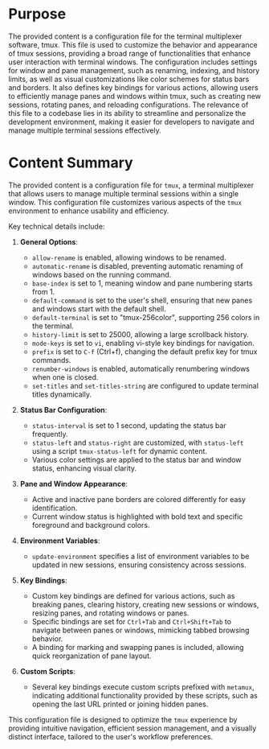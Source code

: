# Purpose
The provided content is a configuration file for the terminal multiplexer software, tmux. This file is used to customize the behavior and appearance of tmux sessions, providing a broad range of functionalities that enhance user interaction with terminal windows. The configuration includes settings for window and pane management, such as renaming, indexing, and history limits, as well as visual customizations like color schemes for status bars and borders. It also defines key bindings for various actions, allowing users to efficiently manage panes and windows within tmux, such as creating new sessions, rotating panes, and reloading configurations. The relevance of this file to a codebase lies in its ability to streamline and personalize the development environment, making it easier for developers to navigate and manage multiple terminal sessions effectively.
# Content Summary
The provided content is a configuration file for `tmux`, a terminal multiplexer that allows users to manage multiple terminal sessions within a single window. This configuration file customizes various aspects of the `tmux` environment to enhance usability and efficiency.

Key technical details include:

1. **General Options**: 
   - `allow-rename` is enabled, allowing windows to be renamed.
   - `automatic-rename` is disabled, preventing automatic renaming of windows based on the running command.
   - `base-index` is set to 1, meaning window and pane numbering starts from 1.
   - `default-command` is set to the user's shell, ensuring that new panes and windows start with the default shell.
   - `default-terminal` is set to "tmux-256color", supporting 256 colors in the terminal.
   - `history-limit` is set to 25000, allowing a large scrollback history.
   - `mode-keys` is set to `vi`, enabling vi-style key bindings for navigation.
   - `prefix` is set to `C-f` (Ctrl+f), changing the default prefix key for tmux commands.
   - `renumber-windows` is enabled, automatically renumbering windows when one is closed.
   - `set-titles` and `set-titles-string` are configured to update terminal titles dynamically.

2. **Status Bar Configuration**:
   - `status-interval` is set to 1 second, updating the status bar frequently.
   - `status-left` and `status-right` are customized, with `status-left` using a script `tmux-status-left` for dynamic content.
   - Various color settings are applied to the status bar and window status, enhancing visual clarity.

3. **Pane and Window Appearance**:
   - Active and inactive pane borders are colored differently for easy identification.
   - Current window status is highlighted with bold text and specific foreground and background colors.

4. **Environment Variables**:
   - `update-environment` specifies a list of environment variables to be updated in new sessions, ensuring consistency across sessions.

5. **Key Bindings**:
   - Custom key bindings are defined for various actions, such as breaking panes, clearing history, creating new sessions or windows, resizing panes, and rotating windows or panes.
   - Specific bindings are set for `Ctrl+Tab` and `Ctrl+Shift+Tab` to navigate between panes or windows, mimicking tabbed browsing behavior.
   - A binding for marking and swapping panes is included, allowing quick reorganization of pane layout.

6. **Custom Scripts**:
   - Several key bindings execute custom scripts prefixed with `metamux`, indicating additional functionality provided by these scripts, such as opening the last URL printed or joining hidden panes.

This configuration file is designed to optimize the `tmux` experience by providing intuitive navigation, efficient session management, and a visually distinct interface, tailored to the user's workflow preferences.
